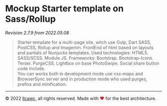 # Mockup Starter template on Sass/Rollup

_Revision 2.7.9 from 2022.05.08_

> Starter template for a multi-page site, witch use Gulp, Dart SASS, PostCSS, Rollup and Imagemin. FrontEnd of html based on layouts and partials of Nunjucks templates. Used technologies: HTML5. SASS/SCSS. Module JS. Frameworks: Bootstrap. Bootstrap-Icons. Terser. PurgeCSS. Lightbox on base PhotoSwipe. Social share button code include.<br>
> You can works both in development mode use css-maps and BrowserSync server and in production mode who used purges, prefixs and minification.

---

&copy;&nbsp;2022 [llcawc](https://github.com/llcawc), all rights reserved. Made&nbsp;with&nbsp;<span style="color: #e60f0a;">&#10084;</span>&nbsp;for&nbsp;the&nbsp;best&nbsp;architecture.
